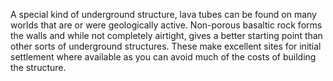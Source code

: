 A special kind of underground structure, lava tubes can be found on many worlds that are or were geologically active. Non-porous basaltic rock forms the walls and while not completely airtight, gives a better starting point than other sorts of underground structures. These make excellent sites for initial settlement where available as you can avoid much of the costs of building the structure.